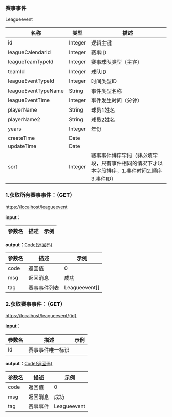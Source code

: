 ### 赛事事件 ###
<A NAME="Leagueevent">Leagueevent</A>

名称|类型|描述
-|-|-
id                  |Integer   |逻辑主键
leagueCalendarId    |Integer   |赛事ID
leagueTeamTypeId    |Integer   |赛事球队类型（主客）
teamId              |Integer   |球队ID
leagueEventTypeId   |Integer   |时间类型ID
leagueEventTypeName |String    |事件类型名称
leagueEventTime     |Integer   |事件发生时间（分钟）
playerName          |String    |球员1姓名
playerName2         |String    |球员2姓名
years               |Integer   |年份
createTime          |Date      |
updateTime          |Date      |
sort                |Integer   |赛事事件排序字段（非必填字段，只有事件相同的情况下才以本字段排序，1.事件时间2.顺序3.事件ID）

### 1.获取所有赛事事件：（GET） ###
[https://localhost/leagueevent](https://localhost/leagueevent)

**input：**

参数名 		|描述	|示例
 --------- | ------|------

**output：**<A HREF="#Code">Code(返回码)</A>

参数名 		|描述	|示例
 --------- | ------|------
code 		|返回值	|0
msg			|返回消息|成功
tag         |赛事事件列表|Leagueevent[]

### 2.获取赛事事件：（GET） ###
[https://localhost/leagueevent/{id}](https://localhost/leagueevent/{id})

**input：**

参数名 		|描述	|示例
 --------- | ------|------
Id| 赛事事件唯一标识 |   

**output：**<A HREF="#Code">Code(返回码)</A>

参数名 		|描述	|示例
 --------- | ------|------
code 		|返回值	|0
msg			|返回消息|成功
tag         |赛事事件|Leagueevent


